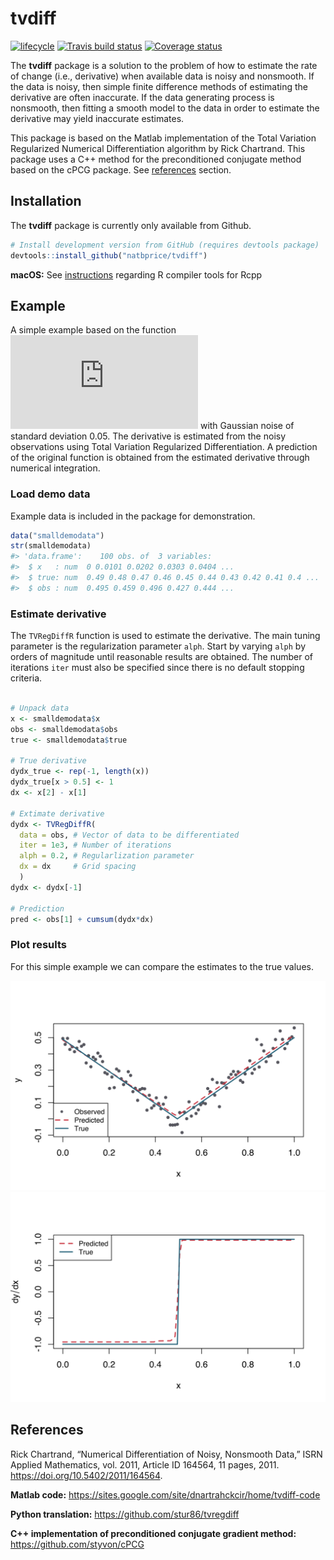 
<!-- README.md is generated from README.Rmd. Please edit that file -->

# tvdiff

[![lifecycle](https://img.shields.io/badge/lifecycle-maturing-blue.svg)](https://www.tidyverse.org/lifecycle/#maturing)
[![Travis build
status](https://travis-ci.org/natbprice/tvdiff.svg?branch=master)](https://travis-ci.org/natbprice/tvdiff)
[![Coverage
status](https://codecov.io/gh/natbprice/tvdiff/branch/master/graph/badge.svg)](https://codecov.io/github/natbprice/tvdiff?branch=master)

The **tvdiff** package is a solution to the problem of how to estimate
the rate of change (i.e., derivative) when available data is noisy and
nonsmooth. If the data is noisy, then simple finite difference methods
of estimating the derivative are often inaccurate. If the data
generating process is nonsmooth, then fitting a smooth model to the data
in order to estimate the derivative may yield inaccurate estimates.

This package is based on the Matlab implementation of the Total
Variation Regularized Numerical Differentiation algorithm by Rick
Chartrand. This package uses a C++ method for the preconditioned
conjugate method based on the cPCG package. See
[references](#references) section.

## Installation

The **tvdiff** package is currently only available from Github.

``` r
# Install development version from GitHub (requires devtools package)
devtools::install_github("natbprice/tvdiff")
```

**macOS:** See
[instructions](https://thecoatlessprofessor.com/programming/r-compiler-tools-for-rcpp-on-macos/)
regarding R compiler tools for Rcpp

## Example

A simple example based on the function ![f(x) = \\mid x - 0.5
\\mid](https://latex.codecogs.com/png.latex?f%28x%29%20%3D%20%5Cmid%20x%20-%200.5%20%5Cmid
"f(x) = \\mid x - 0.5 \\mid") with Gaussian noise of standard deviation
0.05. The derivative is estimated from the noisy observations using
Total Variation Regularized Differentiation. A prediction of the
original function is obtained from the estimated derivative through
numerical integration.

### Load demo data

Example data is included in the package for demonstration.

``` r
data("smalldemodata")
str(smalldemodata)
#> 'data.frame':    100 obs. of  3 variables:
#>  $ x   : num  0 0.0101 0.0202 0.0303 0.0404 ...
#>  $ true: num  0.49 0.48 0.47 0.46 0.45 0.44 0.43 0.42 0.41 0.4 ...
#>  $ obs : num  0.495 0.459 0.496 0.427 0.444 ...
```

### Estimate derivative

The `TVRegDiffR` function is used to estimate the derivative. The main
tuning parameter is the regularization parameter `alph`. Start by
varying `alph` by orders of magnitude until reasonable results are
obtained. The number of iterations `iter` must also be specified since
there is no default stopping criteria.

``` r

# Unpack data
x <- smalldemodata$x
obs <- smalldemodata$obs
true <- smalldemodata$true

# True derivative
dydx_true <- rep(-1, length(x))
dydx_true[x > 0.5] <- 1
dx <- x[2] - x[1]

# Extimate derivative
dydx <- TVRegDiffR(
  data = obs, # Vector of data to be differentiated
  iter = 1e3, # Number of iterations
  alph = 0.2, # Regularlization parameter
  dx = dx     # Grid spacing 
  )
dydx <- dydx[-1]

# Prediction
pred <- obs[1] + cumsum(dydx*dx)
```

### Plot results

For this simple example we can compare the estimates to the true values.

<img src= "./man/figures/README-plot_results-1.svg"><img src= "./man/figures/README-plot_results-2.svg">

## References

Rick Chartrand, “Numerical Differentiation of Noisy, Nonsmooth Data,”
ISRN Applied Mathematics, vol. 2011, Article ID 164564, 11 pages, 2011.
<https://doi.org/10.5402/2011/164564>.

**Matlab code:**
<https://sites.google.com/site/dnartrahckcir/home/tvdiff-code>

**Python translation:** <https://github.com/stur86/tvregdiff>

**C++ implementation of preconditioned conjugate gradient method:**
<https://github.com/styvon/cPCG>

